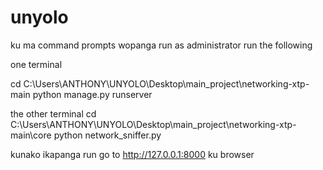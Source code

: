 # unyolo

ku ma command prompts wopanga run as administrator run the following 

one terminal 

cd C:\Users\ANTHONY\UNYOLO\Desktop\main_project\networking-xtp-main python manage.py runserver 

the other terminal 
cd C:\Users\ANTHONY\UNYOLO\Desktop\main_project\networking-xtp-main\core python network_sniffer.py


kunako ikapanga run go to
http://127.0.0.1:8000 ku browser
